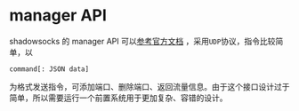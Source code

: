 # manager API

shadowsocks 的 manager API 可以[参考官方文档](https://github.com/shadowsocks/shadowsocks/wiki/Manage-Multiple-Users)
，采用`UDP`协议，指令比较简单，以

`command[: JSON data]`

为格式发送指令，可添加端口、删除端口、返回流量信息。由于这个接口设计过于简单，所以需要运行一个前置系统用于更加复杂、容错的设计。